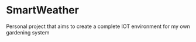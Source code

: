 # SmartWeather
Personal project that aims to create a complete IOT environment for my own gardening system
